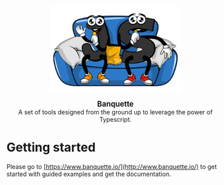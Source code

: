 <div align="center">
  <img width="300" src="https://raw.githubusercontent.com/banquette/banquettejs/dev/doc/assets/logo.png?token=GHSAT0AAAAAABXTMOK62ANKGBWTBZYGKAT4YZWAMPA"/>
</div>

<p align="center"><b style="font-size: 1.2em">Banquette</b><br/>A set of tools designed from the ground up to leverage the power of Typescript.</p>

# Getting started

Please go to [https://www.banquette.io/](http://www.banquette.io/) to get started with guided examples and get the documentation.
